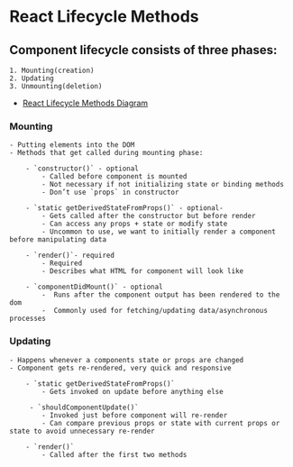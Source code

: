# React Lifecycle Methods

## Component lifecycle consists of three phases:

    1. Mounting(creation) 
    2. Updating
    3. Unmounting(deletion)

- [React Lifecycle Methods Diagram](https://projects.wojtekmaj.pl/react-lifecycle-methods-diagram/)

### Mounting

    - Putting elements into the DOM
    - Methods that get called during mounting phase: 

        - `constructor()` - optional
            - Called before component is mounted
            - Not necessary if not initializing state or binding methods
            - Don’t use `props` in constructor

        - `static getDerivedStateFromProps()` - optional-
            - Gets called after the constructor but before render
            - Can access any props + state or modify state
            - Uncommon to use, we want to initially render a component before manipulating data

        - `render()`- required
            - Required
            - Describes what HTML for component will look like

        - `componentDidMount()` - optional
            -  Runs after the component output has been rendered to the dom
            -  Commonly used for fetching/updating data/asynchronous processes

### Updating

    - Happens whenever a components state or props are changed
    - Component gets re-rendered, very quick and responsive

        - `static getDerivedStateFromProps()`
            - Gets invoked on update before anything else

         - `shouldComponentUpdate()` 
            - Invoked just before component will re-render
            - Can compare previous props or state with current props or state to avoid unnecessary re-render

        - `render()` 
            - Called after the first two methods
